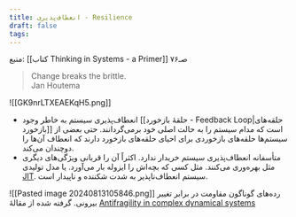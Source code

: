 ```yaml
---
title: انعطاف‌پذیری - Resilience
draft: false
tags:
---
```

منبع: [[کتاب Thinking in Systems - a Primer]] صـ۷۶

<blockquote class="english-blockquote">Change breaks the brittle.<footer class="english-footer">Jan Houtema</footer></blockquote>

![[GK9nrLTXEAEKqH5.png]]

- انعطاف‌پذیری سیستم به خاطر وجود [[حلقهٔ بازخورد - Feedback Loop|حلقه‌های بازخورد]] است که مدام سیستم را به حالت اصلی خود برمی‌گردانند. حتی بعضی از سیستم‌ها حلقه‌های بازخوردی برای احیای حلقه‌های بازخورد دارند که انعطاف آن‌ها را دوچندان می‌کند.
- متأسفانه انعطاف‌پذیری سیستم خریدار ندارد. اکثراً آن را قربانی ویژگی‌های دیگری مثل بهره‌وری می‌کنند. مثل کسی که بچه‌اش را ایزوله بار می‌آورد. یا مدل تولیدی [JIT](https://en.wikipedia.org/wiki/Lean_manufacturing). سیستم انعطاف‌ناپذیر به شدت شکننده و ناپیدار است.


![[Pasted image 20240813105846.png]]
رده‌های گوناگون مقاومت در برابر تغییر بیرونی. گرفته شده از مقالهٔ [Antifragility in complex dynamical systems](https://www.nature.com/articles/s44260-024-00014-y)